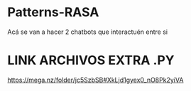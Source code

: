 # Patterns-RASA
Acá se van a hacer 2 chatbots que interactuén entre si


# LINK ARCHIVOS EXTRA .PY
https://mega.nz/folder/jc5SzbSB#XkLjd1gyex0_nO8Pk2yiVA
